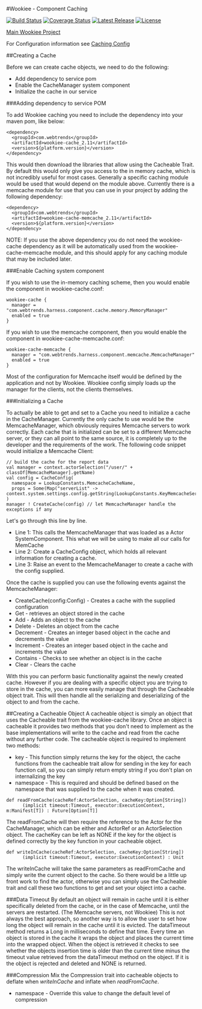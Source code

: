 #Wookiee - Component Caching

[![Build Status](https://travis-ci.org/oracle/wookiee-cache.svg?branch=master)](https://travis-ci.org/oracle/wookiee-cache) [![Coverage Status](https://coveralls.io/repos/oracle/wookiee-cache/badge.svg?branch=master&service=github)](https://coveralls.io/github/oracle/wookiee-cache?branch=master) [![Latest Release](https://img.shields.io/github/release/oracle/wookiee-cache.svg)](https://github.com/oracle/wookiee-cache/releases) [![License](http://img.shields.io/:license-Apache%202-red.svg)](http://www.apache.org/licenses/LICENSE-2.0.txt)

[Main Wookiee Project](https://github.com/oracle/wookiee)

For Configuration information see [Caching Config](docs/config.md)

##Creating a Cache

Before we can create cache objects, we need to do the following:

* Add dependency to service pom
* Enable the CacheManager system component
* Initialize the cache in our service

###Adding dependency to service POM

To add Wookiee caching you need to include the dependency into your maven pom, like below:
```
<dependency>
  <groupId>com.webtrends</groupId>
  <artifactId>wookiee-cache_2.11</artifactId>
  <version>${platform.version}</version>
</dependency>
```
This would then download the libraries that allow using the Cacheable Trait. By default this would only give you access to the in memory cache, which is not incredibly useful for most cases. Generally a specific caching module would be used that would depend on the module above. Currently there is a memcache module for use that you can use in your project by adding the following dependency:
```
<dependency>
  <groupId>com.webtrends</groupId>
  <artifactId>wookiee-cache-memcache_2.11</artifactId>
  <version>${platform.version}</version>
</dependency>
```
NOTE: If you use the above dependency you do not need the wookiee-cache dependency as it will be automatically used from the wookiee-cache-memcache module, and this should apply for any caching module that may be included later.

###Enable Caching system component

If you wish to use the in-memory caching scheme, then you would enable the component in wookiee-cache.conf:
```
wookiee-cache {
  manager = "com.webtrends.harness.component.cache.memory.MemoryManager"
  enabled = true
}
```
If you wish to use the memcache component, then you would enable the component in wookiee-cache-memcache.conf:
```
wookiee-cache-memcache {
  manager = "com.webtrends.harness.component.memcache.MemcacheManager"
  enabled = true
}
```

Most of the configuration for Memcache itself would be defined by the application and not by Wookiee. Wookiee config simply loads up the manager for the clients, not the clients themselves. 

###Initializing a Cache

To actually be able to get and set to a Cache you need to initialize a cache in the CacheManager. Currently the only cache to use would be the MemcacheManager, which obviously requires Memcache servers to work correctly. Each cache that is initialized can be set to a different Memcache server, or they can all point to the same source, it is completely up to the developer and the requirements of the work. 
The following code snippet would initialize a Memcache Client:
```
// build the cache for the report data
val manager = context.actorSelection("/user/" + classOf[MemcacheManager].getName)
val config = CacheConfig(
  namespace = LookupConstants.MemcacheCacheName,
  props = Some(Map("serverList" -> context.system.settings.config.getString(LookupConstants.KeyMemcacheServer)))
)
manager ! CreateCache(config) // let MemcacheManager handle the exceptions if any
```
Let's go through this line by line.

* Line 1: This calls the MemcacheManager that was loaded as a Actor SystemComponent. This what we will be using to make all our calls for MemCache
* Line 2: Create a CacheConfig object, which holds all relevant information for creating a cache.
* Line 3: Raise an event to the MemcacheManager to create a cache with the config supplied.

Once the cache is supplied you can use the following events against the MemcacheManager:

* CreateCache(config:Config) - Creates a cache with the supplied configuration
* Get - retrieves an object stored in the cache
* Add - Adds an object to the cache
* Delete - Deletes an object from the cache
* Decrement - Creates an integer based object in the cache and decrements the value
* Increment - Creates an integer based object in the cache and increments the value
* Contains - Checks to see whether an object is in the cache
* Clear - Clears the cache

With this you can perform basic functionality against the newly created cache. However if you are dealing with a specific object you are trying to store in the cache, you can more easily manage that through the Cacheable object trait. This will then handle all the serializing and deserializing of the object to and from the cache.

##Creating a Cacheable Object
A cacheable object is simply an object that uses the Cacheable trait from the wookiee-cache library. Once an object is cacheable it provides two methods that you don't need to implement as the base implementations will write to the cache and read from the cache without any further code.
The cacheable object is required to implement two methods:

* key - This function simply returns the key for the object, the cache functions from the cacheable trait allow for sending in the key for each function call, so you can simply return empty string if you don't plan on internalizing the key
* namespace - This is required and should be defined based on the namespace that was supplied to the cache when it was created.

```
def readFromCache(cacheRef:ActorSelection, cacheKey:Option[String])
      (implicit timeout:Timeout, executor:ExecutionContext, m:Manifest[T]) : Future[Option[T]]
```
The readFromCache will then require the reference to the Actor for the CacheManager, which can be either and ActorRef or an ActorSelection object. The cacheKey can be left as NONE if the key for the object is defined correctly by the key function in your cacheable object.
```
def writeInCache(cacheRef:ActorSelection, cacheKey:Option[String])
      (implicit timeout:Timeout, executor:ExecutionContext) : Unit
```
The writeInCache will take the same parameters as readFromCache and simply write the current object to the cache. So there would be a little up front work to find the actor, otherwise you can simply use the Cacheable trait and call these two functions to get and set your object into a cache.

###Data Timeout
By default an object will remain in cache until it is either specifically deleted from the cache, or in the case of Memcache, until the servers are restarted. (The Memcache servers, not Wookiee) 
This is not always the best approach, so another way is to allow the user to set how long the object will remain in the cache until it is evicted. The dataTimeout method returns a Long in milliseconds to define that time. Every time an object is stored in the cache it wraps the object and places the current time into the wrapped object. When the object is retrieved it checks to see whether the objects insertion time is older than the current time minus the timeout value retrieved from the dataTimeout method on the object. If it is the object is rejected and deleted and NONE is returned.

###Compression
Mix the Compression trait into cacheable objects to deflate when _writeInCache_ and inflate when _readFromCache_.

* namespace - Override this value to change the default level of compression
